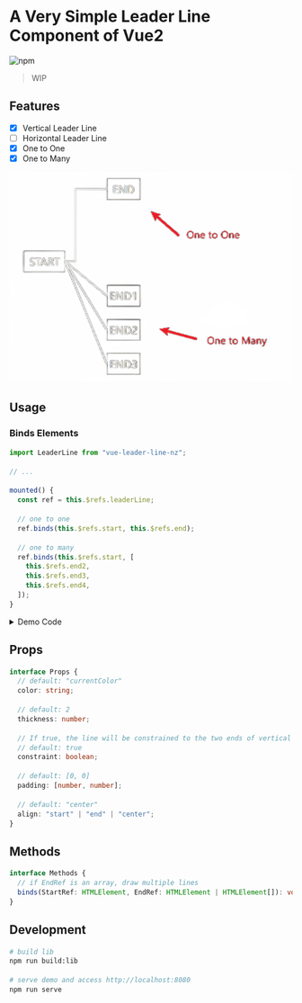 # A Very Simple Leader Line Component of Vue2

![npm](https://img.shields.io/npm/v/vue-leader-line-nz)

> WIP

## Features

- [x] Vertical Leader Line
- [ ] Horizontal Leader Line
- [x] One to One
- [x] One to Many

![preview_0](https://github.com/clordweel/vue-leader-line/raw/main/public/leader-line-preview_0.png)

## Usage

### Binds Elements

```ts
import LeaderLine from "vue-leader-line-nz";

// ...

mounted() {
  const ref = this.$refs.leaderLine;

  // one to one
  ref.binds(this.$refs.start, this.$refs.end);

  // one to many
  ref.binds(this.$refs.start, [
    this.$refs.end2,
    this.$refs.end3,
    this.$refs.end4,
  ]);
}
```

<details>
<summary>Demo Code</summary>

```html
<template>
  <div id="app">
    <div class="end" ref="end">END</div>

    <div class="start" ref="start">START</div>

    <div class="end" ref="end2">END1</div>
    <div class="end" ref="end3">END2</div>
    <div class="end" ref="end4">END3</div>

    <leader-line constraint align="start" :padding="[16]" ref="z" />

    <leader-line :constraint="false" ref="z1" />
  </div>
</template>

<script>
  import LeaderLine from "./";

  export default {
    name: "App",
    components: {
      LeaderLine,
    },
    mounted() {
      // one to one
      this.$refs.z.binds(this.$refs.start, this.$refs.end);

      // one to many
      this.$refs.z1.binds(this.$refs.start, [
        this.$refs.end2,
        this.$refs.end3,
        this.$refs.end4,
      ]);
    },
  };
</script>

<style>
  .start,
  .end {
    border: 1px solid #000;
    height: 2em;
    justify-content: center;
    align-items: center;
    display: flex;
  }
  .start {
    width: 4em;
    margin-top: 80px;
    margin-left: 30px;
  }
  .end {
    width: 3.2em;
    margin-top: 20px;
    margin-left: 160px;
  }
</style>
```

</details>

## Props

```ts
interface Props {
  // default: "currentColor"
  color: string;

  // default: 2
  thickness: number;

  // If true, the line will be constrained to the two ends of vertical line.
  // default: true
  constraint: boolean;

  // default: [0, 0]
  padding: [number, number];

  // default: "center"
  align: "start" | "end" | "center";
}
```

## Methods

```ts
interface Methods {
  // if EndRef is an array, draw multiple lines
  binds(StartRef: HTMLElement, EndRef: HTMLElement | HTMLElement[]): void;
}
```

## Development

```sh
# build lib
npm run build:lib

# serve demo and access http://localhost:8080
npm run serve
```
